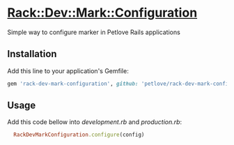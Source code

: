 # [Rack::Dev::Mark::Configuration](https://github.com/petlove/rack-dev-mark-configuration)

Simple way to configure marker in Petlove Rails applications

## Installation

Add this line to your application's Gemfile:

```ruby
gem 'rack-dev-mark-configuration', github: 'petlove/rack-dev-mark-configuration'
```

## Usage

Add this code bellow into _development.rb_ and _production.rb_:
```ruby
  RackDevMarkConfiguration.configure(config)
```